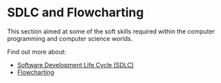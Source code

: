# SDLC and Flowcharting

This section aimed at some of the soft skills required within the computer programming and computer science worlds.

Find out more about:
* [Software Development Life Cycle (SDLC)](./sdlc.md)
* [Flowcharting](./flowcharting.md)